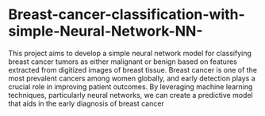 # Breast-cancer-classification-with-simple-Neural-Network-NN-
This project aims to develop a simple neural network model for classifying breast cancer tumors as either malignant or benign based on features extracted from digitized images of breast tissue. Breast cancer is one of the most prevalent cancers among women globally, and early detection plays a crucial role in improving patient outcomes. By leveraging machine learning techniques, particularly neural networks, we can create a predictive model that aids in the early diagnosis of breast cancer
